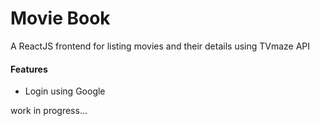 # Movie Book

A ReactJS frontend for listing movies and their details using TVmaze API

#### Features

-   Login using Google

work in progress...
